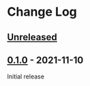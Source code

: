 # Change Log

## [Unreleased]


## [0.1.0] - 2021-11-10

Initial release



[0.1.0]: https://github.com/cashapp/molecule/releases/tag/0.1.0
[Unreleased]: https://github.com/cashapp/molecule/compare/0.1.0...HEAD
